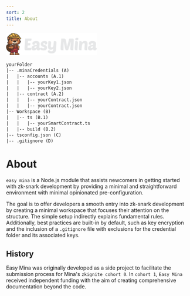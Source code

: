 ```yaml
---
sort: 2
title: About
---
```


<img src="./../assets/images/logo.png" height="60px">


```
yourFolder
|-- .minaCredentials (A)
|   |-- accounts (A.1)
|   |   |-- yourKey1.json
|   |   |-- yourKey2.json
|   |-- contract (A.2)
|   |   |-- yourContract.json
|   |   |-- yourContract.json
|-- Workspace (B)
|   |-- ts (B.1)
|   |   |-- yourSmartContract.ts
|   |-- build (B.2)
|-- tsconfig.json (C)
|-- .gitignore (D)
```


# About
`easy mina` is a Node.js module that assists newcomers in getting started with zk-snark development by providing a minimal and straightforward environment with minimal opinionated pre-configuration.

The goal is to offer developers a smooth entry into zk-snark development by creating a minimal workspace that focuses their attention on the structure. The simple setup indirectly explains fundamental rules. Additionally, best practices are built-in by default, such as key encryption and the inclusion of a `.gitignore` file with exclusions for the credential folder and its associated keys.

## History
Easy Mina was originally developed as a side project to facilitate the submission process for Mina's `zkignite cohort 0`. In `cohort 1`, `Easy Mina` received independent funding with the aim of creating comprehensive documentation beyond the code.